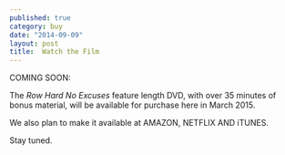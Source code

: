```yaml
---
published: true
category: buy
date: "2014-09-09"
layout: post
title:  Watch the Film
---
```


COMING SOON:

The <i>Row Hard No Excuses</i> feature length DVD, with over 35 minutes of bonus material, will be available for purchase here in March 2015.

We also plan to make it available at AMAZON, NETFLIX AND iTUNES.

Stay tuned.